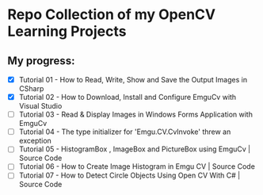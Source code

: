 
# Repo Collection of my OpenCV Learning Projects

## My progress:
 - [x] Tutorial 01 - How to Read, Write, Show and Save the Output Images in CSharp
 - [x] Tutorial 02 - How to Download, Install and Configure EmguCv with Visual Studio
 - [ ] Tutorial 03 - Read & Display Images in Windows Forms Application with EmguCv
 - [ ] Tutorial 04 - The type initializer for 'Emgu.CV.CvInvoke' threw an exception
 - [ ] Tutorial 05 - HistogramBox , ImageBox and PictureBox using EmguCv | Source Code
 - [ ] Tutorial 06 - How to Create Image Histogram in Emgu CV | Source Code
 - [ ] Tutorial 07 - How to Detect Circle Objects Using Open CV With C# | Source Code
